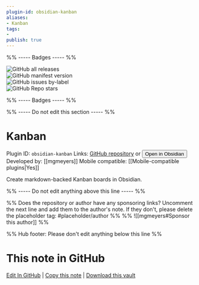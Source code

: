 ```yaml
---
plugin-id: obsidian-kanban
aliases:
- Kanban
tags: 
- 
publish: true
---
```


%% ----- Badges ----- %%

![GitHub all releases](https://img.shields.io/github/downloads/mgmeyers/obsidian-kanban/total?color=573E7A&logo=github&style=for-the-badge)   
![GitHub manifest version](https://img.shields.io/github/manifest-json/v/mgmeyers/obsidian-kanban?color=573E7A&logo=github&style=for-the-badge)   
![GitHub issues by-label](https://img.shields.io/github/issues/mgmeyers/obsidian-kanban/help%20wanted?color=573E7A&logo=github&style=for-the-badge)   
![GitHub Repo stars](https://img.shields.io/github/stars/mgmeyers/obsidian-kanban?color=573E7A&logo=github&style=for-the-badge)

%% ----- Badges ----- %%

%% ----- Do not edit this section ----- %%

# Kanban

Plugin ID: `obsidian-kanban`
Links: [GitHub repository](https://github.com/mgmeyers/obsidian-kanban) or [<button id=HH>Open in Obsidian</button>](obsidian://show-plugin?id=obsidian-kanban)
Developed by: [[mgmeyers]]
Mobile compatible: [[Mobile-compatible plugins|Yes]]

Create markdown-backed Kanban boards in Obsidian.

%% ----- Do not edit anything above this line ----- %% 

%% Does the repository or author have any sponsoring links? Uncomment the next line and add them to the author's note. If they don't, please delete the placeholder tag: #placeholder/author %%
%% ![[mgmeyers#Sponsor this author]] %%

%% Hub footer: Please don't edit anything below this line %%

# This note in GitHub

<span class="git-footer">[Edit In GitHub](https://github.dev/obsidian-community/obsidian-hub/blob/main/02%20-%20Community%20Expansions/02.05%20All%20Community%20Expansions/Plugins/obsidian-kanban.md "git-hub-edit-note") | [Copy this note](https://raw.githubusercontent.com/obsidian-community/obsidian-hub/main/02%20-%20Community%20Expansions/02.05%20All%20Community%20Expansions/Plugins/obsidian-kanban.md "git-hub-copy-note") | [Download this vault](https://github.com/obsidian-community/obsidian-hub/archive/refs/heads/main.zip "git-hub-download-vault") </span>
